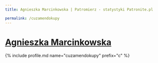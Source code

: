 ```yaml
---
title: Agnieszka Marcinkowska | Patromierz - statystyki Patronite.pl

permalink: /cuzamendokupy
---
```


# [Agnieszka Marcinkowska](https://patronite.pl/cuzamendokupy)

{% include profile.md name="cuzamendokupy" prefix="c" %}
